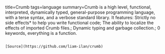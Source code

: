 title=Crumb
tags=language
summary=Crumb is a high level, functional, interpreted, dynamically typed, general-purpose programming language, with a terse syntax, and a verbose standard library. It features: Strictly no side effects* to help you write functional code; The ability to localize the effects of imported Crumb files.; Dynamic typing and garbage collection.; 0 keywords, everything is a function.
~~~~~~

[Source](https://github.com/liam-ilan/crumb)

